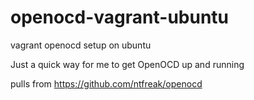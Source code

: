 # openocd-vagrant-ubuntu
vagrant openocd setup on ubuntu

Just a quick way for me to get OpenOCD up and running

pulls from https://github.com/ntfreak/openocd
